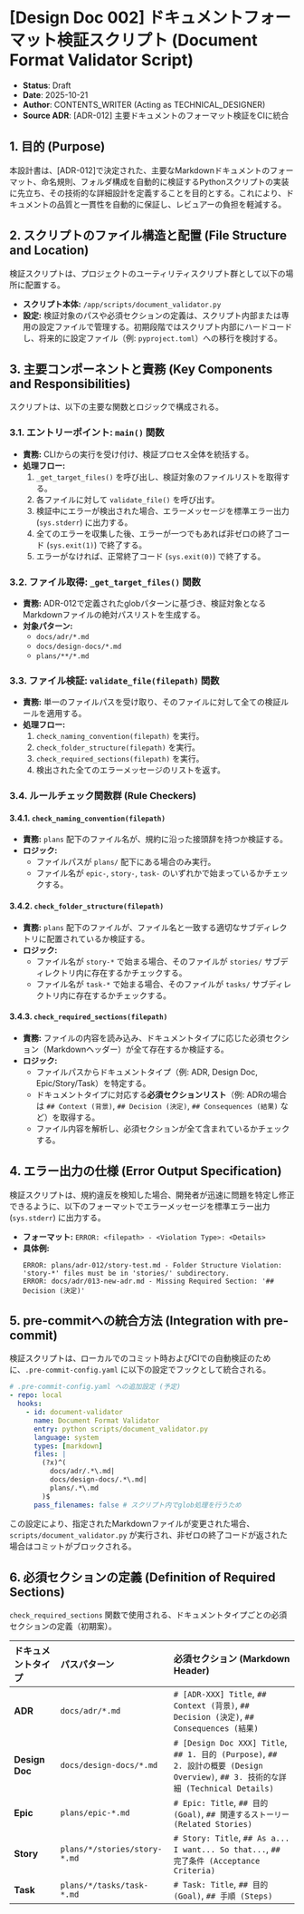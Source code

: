 # [Design Doc 002] ドキュメントフォーマット検証スクリプト (Document Format Validator Script)

- **Status**: Draft
- **Date**: 2025-10-21
- **Author**: CONTENTS_WRITER (Acting as TECHNICAL_DESIGNER)
- **Source ADR**: [ADR-012] 主要ドキュメントのフォーマット検証をCIに統合

## 1. 目的 (Purpose)

本設計書は、[ADR-012]で決定された、主要なMarkdownドキュメントのフォーマット、命名規則、フォルダ構成を自動的に検証するPythonスクリプトの実装に先立ち、その技術的な詳細設計を定義することを目的とする。これにより、ドキュメントの品質と一貫性を自動的に保証し、レビュアーの負担を軽減する。

## 2. スクリプトのファイル構造と配置 (File Structure and Location)

検証スクリプトは、プロジェクトのユーティリティスクリプト群として以下の場所に配置する。

- **スクリプト本体:** `/app/scripts/document_validator.py`
- **設定:** 検証対象のパスや必須セクションの定義は、スクリプト内部または専用の設定ファイルで管理する。初期段階ではスクリプト内部にハードコードし、将来的に設定ファイル（例: `pyproject.toml`）への移行を検討する。

## 3. 主要コンポーネントと責務 (Key Components and Responsibilities)

スクリプトは、以下の主要な関数とロジックで構成される。

### 3.1. エントリーポイント: `main()` 関数

- **責務:** CLIからの実行を受け付け、検証プロセス全体を統括する。
- **処理フロー:**
    1.  `_get_target_files()` を呼び出し、検証対象のファイルリストを取得する。
    2.  各ファイルに対して `validate_file()` を呼び出す。
    3.  検証中にエラーが検出された場合、エラーメッセージを標準エラー出力 (`sys.stderr`) に出力する。
    4.  全てのエラーを収集した後、エラーが一つでもあれば非ゼロの終了コード (`sys.exit(1)`) で終了する。
    5.  エラーがなければ、正常終了コード (`sys.exit(0)`) で終了する。

### 3.2. ファイル取得: `_get_target_files()` 関数

- **責務:** ADR-012で定義されたglobパターンに基づき、検証対象となるMarkdownファイルの絶対パスリストを生成する。
- **対象パターン:**
    - `docs/adr/*.md`
    - `docs/design-docs/*.md`
    - `plans/**/*.md`

### 3.3. ファイル検証: `validate_file(filepath)` 関数

- **責務:** 単一のファイルパスを受け取り、そのファイルに対して全ての検証ルールを適用する。
- **処理フロー:**
    1.  `check_naming_convention(filepath)` を実行。
    2.  `check_folder_structure(filepath)` を実行。
    3.  `check_required_sections(filepath)` を実行。
    4.  検出された全てのエラーメッセージのリストを返す。

### 3.4. ルールチェック関数群 (Rule Checkers)

#### 3.4.1. `check_naming_convention(filepath)`

- **責務:** `plans` 配下のファイル名が、規約に沿った接頭辞を持つか検証する。
- **ロジック:**
    - ファイルパスが `plans/` 配下にある場合のみ実行。
    - ファイル名が `epic-`, `story-`, `task-` のいずれかで始まっているかチェックする。

#### 3.4.2. `check_folder_structure(filepath)`

- **責務:** `plans` 配下のファイルが、ファイル名と一致する適切なサブディレクトリに配置されているか検証する。
- **ロジック:**
    - ファイル名が `story-*` で始まる場合、そのファイルが `stories/` サブディレクトリ内に存在するかチェックする。
    - ファイル名が `task-*` で始まる場合、そのファイルが `tasks/` サブディレクトリ内に存在するかチェックする。

#### 3.4.3. `check_required_sections(filepath)`

- **責務:** ファイルの内容を読み込み、ドキュメントタイプに応じた必須セクション（Markdownヘッダー）が全て存在するか検証する。
- **ロジック:**
    - ファイルパスからドキュメントタイプ（例: ADR, Design Doc, Epic/Story/Task）を特定する。
    - ドキュメントタイプに対応する**必須セクションリスト**（例: ADRの場合は `## Context (背景)`, `## Decision (決定)`, `## Consequences (結果)` など）を取得する。
    - ファイル内容を解析し、必須セクションが全て含まれているかチェックする。

## 4. エラー出力の仕様 (Error Output Specification)

検証スクリプトは、規約違反を検知した場合、開発者が迅速に問題を特定し修正できるように、以下のフォーマットでエラーメッセージを標準エラー出力 (`sys.stderr`) に出力する。

- **フォーマット:** `ERROR: <filepath> - <Violation Type>: <Details>`
- **具体例:**
    ```
    ERROR: plans/adr-012/story-test.md - Folder Structure Violation: 'story-*' files must be in 'stories/' subdirectory.
    ERROR: docs/adr/013-new-adr.md - Missing Required Section: '## Decision (決定)'
    ```

## 5. pre-commitへの統合方法 (Integration with pre-commit)

検証スクリプトは、ローカルでのコミット時およびCIでの自動検証のために、`.pre-commit-config.yaml` に以下の設定でフックとして統合される。

```yaml
# .pre-commit-config.yaml への追加設定 (予定)
- repo: local
  hooks:
    - id: document-validator
      name: Document Format Validator
      entry: python scripts/document_validator.py
      language: system
      types: [markdown]
      files: |
        (?x)^(
          docs/adr/.*\.md|
          docs/design-docs/.*\.md|
          plans/.*\.md
        )$
      pass_filenames: false # スクリプト内でglob処理を行うため
```

この設定により、指定されたMarkdownファイルが変更された場合、`scripts/document_validator.py` が実行され、非ゼロの終了コードが返された場合はコミットがブロックされる。

## 6. 必須セクションの定義 (Definition of Required Sections)

`check_required_sections` 関数で使用される、ドキュメントタイプごとの必須セクションの定義（初期案）。

| ドキュメントタイプ | パスパターン | 必須セクション (Markdown Header) |
| :--- | :--- | :--- |
| **ADR** | `docs/adr/*.md` | `# [ADR-XXX] Title`, `## Context (背景)`, `## Decision (決定)`, `## Consequences (結果)` |
| **Design Doc** | `docs/design-docs/*.md` | `# [Design Doc XXX] Title`, `## 1. 目的 (Purpose)`, `## 2. 設計の概要 (Design Overview)`, `## 3. 技術的な詳細 (Technical Details)` |
| **Epic** | `plans/epic-*.md` | `# Epic: Title`, `## 目的 (Goal)`, `## 関連するストーリー (Related Stories)` |
| **Story** | `plans/*/stories/story-*.md` | `# Story: Title`, `## As a... I want... So that...`, `## 完了条件 (Acceptance Criteria)` |
| **Task** | `plans/*/tasks/task-*.md` | `# Task: Title`, `## 目的 (Goal)`, `## 手順 (Steps)` |
